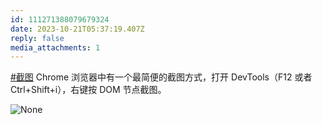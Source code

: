 ```yaml
---
id: 111271388079679324
date: 2023-10-21T05:37:19.407Z
reply: false
media_attachments: 1
---
```


[#截图](https://e5n.cc/tags/%E6%88%AA%E5%9B%BE) Chrome 浏览器中有一个最简便的截图方式，打开 DevTools（F12 或者 Ctrl+Shift+i），右键按 DOM 节点截图。

![None](https://files.e5n.cc/media_attachments/files/111/271/387/418/963/967/original/a7b873717a5d8055.png)

